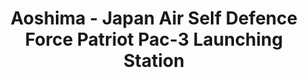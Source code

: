 ---
layout: product
title: "Aoshima - Japan Air Self Defence Force Patriot Pac-3 Launching Station"
price: "TBA" 
desc: "N/A"
img_path: "/assets/img/AO09956.webp"
brand: "N/A"
available: false
special_offer: false
new: false
soon: false
cat: "010000"
subcat: "013700"
subsubcat: "0N/A"
sifra: "AO09956"
popular: false
spec: false
---